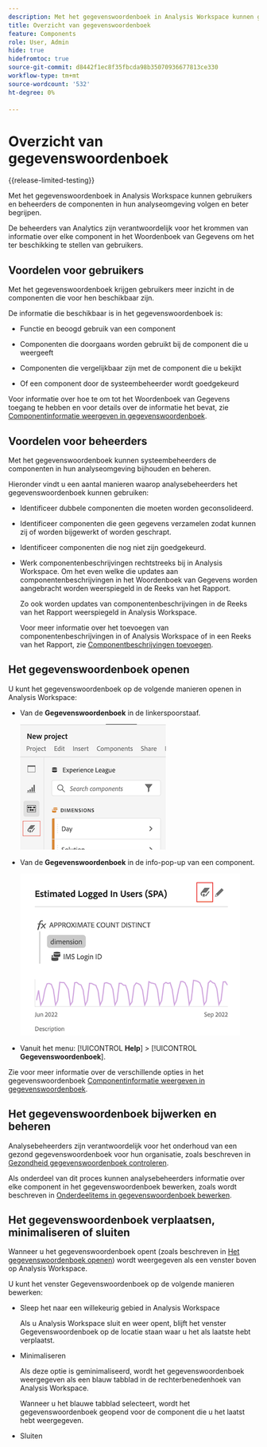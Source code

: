 ```yaml
---
description: Met het gegevenswoordenboek in Analysis Workspace kunnen gebruikers de verschillende componenten in Analysis Workspace, waaronder het beoogde gebruik, die zijn goedgekeurd, duplicaten zijn, catalogiseren en bijhouden, enzovoort.
title: Overzicht van gegevenswoordenboek
feature: Components
role: User, Admin
hide: true
hidefromtoc: true
source-git-commit: d8442f1ec8f35fbcda98b35070936677813ce330
workflow-type: tm+mt
source-wordcount: '532'
ht-degree: 0%

---
```


# Overzicht van gegevenswoordenboek

{{release-limited-testing}}

Met het gegevenswoordenboek in Analysis Workspace kunnen gebruikers en beheerders de componenten in hun analyseomgeving volgen en beter begrijpen.

De beheerders van Analytics zijn verantwoordelijk voor het krommen van informatie over elke component in het Woordenboek van Gegevens om het ter beschikking te stellen van gebruikers.

## Voordelen voor gebruikers

Met het gegevenswoordenboek krijgen gebruikers meer inzicht in de componenten die voor hen beschikbaar zijn.

De informatie die beschikbaar is in het gegevenswoordenboek is:

* Functie en beoogd gebruik van een component

* Componenten die doorgaans worden gebruikt bij de component die u weergeeft

* Componenten die vergelijkbaar zijn met de component die u bekijkt

* Of een component door de systeembeheerder wordt goedgekeurd

Voor informatie over hoe te om tot het Woordenboek van Gegevens toegang te hebben en voor details over de informatie het bevat, zie [Componentinformatie weergeven in gegevenswoordenboek](/help/analyze/analysis-workspace/components/data-dictionary/view-data-dictionary.md).

## Voordelen voor beheerders

Met het gegevenswoordenboek kunnen systeembeheerders de componenten in hun analyseomgeving bijhouden en beheren.

Hieronder vindt u een aantal manieren waarop analysebeheerders het gegevenswoordenboek kunnen gebruiken:

* Identificeer dubbele componenten die moeten worden geconsolideerd.

* Identificeer componenten die geen gegevens verzamelen zodat kunnen zij of worden bijgewerkt of worden geschrapt.

* Identificeer componenten die nog niet zijn goedgekeurd.

* Werk componentenbeschrijvingen rechtstreeks bij in Analysis Workspace. Om het even welke die updates aan componentenbeschrijvingen in het Woordenboek van Gegevens worden aangebracht worden weerspiegeld in de Reeks van het Rapport.

   Zo ook worden updates van componentenbeschrijvingen in de Reeks van het Rapport weerspiegeld in Analysis Workspace.

   Voor meer informatie over het toevoegen van componentenbeschrijvingen in of Analysis Workspace of in een Reeks van het Rapport, zie [Componentbeschrijvingen toevoegen](/help/analyze/analysis-workspace/components/add-component-descriptions.md).

## Het gegevenswoordenboek openen

U kunt het gegevenswoordenboek op de volgende manieren openen in Analysis Workspace:

* Van de **Gegevenswoordenboek** in de linkerspoorstaaf.

   ![Pictogram Gegevenswoordenboek in linkerraster](assets/data-dictionary-access-icon.png)

* Van de **Gegevenswoordenboek** in de info-pop-up van een component.

   ![Pictogram Gegevenswoordenboek in info-pop-up](assets/data-dictionary-access-infopopover.png)
<!--update screenshot; this was taken from a mock-->

* Vanuit het menu: [!UICONTROL **Help**] > [!UICONTROL **Gegevenswoordenboek**].

Zie voor meer informatie over de verschillende opties in het gegevenswoordenboek [Componentinformatie weergeven in gegevenswoordenboek](/help/analyze/analysis-workspace/components/data-dictionary/view-data-dictionary.md).

## Het gegevenswoordenboek bijwerken en beheren

Analysebeheerders zijn verantwoordelijk voor het onderhoud van een gezond gegevenswoordenboek voor hun organisatie, zoals beschreven in [Gezondheid gegevenswoordenboek controleren](/help/analyze/analysis-workspace/components/data-dictionary/monitor-data-dictionary-health.md).

Als onderdeel van dit proces kunnen analysebeheerders informatie over elke component in het gegevenswoordenboek bewerken, zoals wordt beschreven in [Onderdeelitems in gegevenswoordenboek bewerken](/help/analyze/analysis-workspace/components/data-dictionary/edit-entries-data-dictionary.md).

## Het gegevenswoordenboek verplaatsen, minimaliseren of sluiten

Wanneer u het gegevenswoordenboek opent (zoals beschreven in [Het gegevenswoordenboek openen](#access-the-data-dictionary)) wordt weergegeven als een venster boven op Analysis Workspace.

U kunt het venster Gegevenswoordenboek op de volgende manieren bewerken:

* Sleep het naar een willekeurig gebied in Analysis Workspace

   Als u Analysis Workspace sluit en weer opent, blijft het venster Gegevenswoordenboek op de locatie staan waar u het als laatste hebt verplaatst. <!--True?-->

* Minimaliseren

   Als deze optie is geminimaliseerd, wordt het gegevenswoordenboek weergegeven als een blauw tabblad in de rechterbenedenhoek van Analysis Workspace.

   Wanneer u het blauwe tabblad selecteert, wordt het gegevenswoordenboek geopend voor de component die u het laatst hebt weergegeven.

* Sluiten
